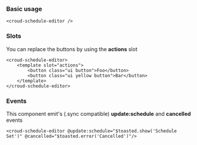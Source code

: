 ### Basic usage

    <croud-schedule-editor />

### Slots
You can replace the buttons by using the **actions** slot

    <croud-schedule-editor>
        <template slot="actions">
            <button class="ui button">Foo</button>
            <button class="ui yellow button">Bar</button>
        </template>
    </croud-schedule-editor>

### Events
This component emit's (.sync compatible) **update:schedule** and **cancelled** events

    <croud-schedule-editor @update:schedule="$toasted.show('Schedule Set')" @cancelled="$toasted.error('Cancelled')"/>
